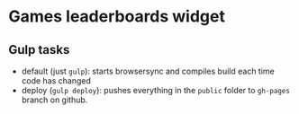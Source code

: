 # Games leaderboards widget

## Gulp tasks

* default (just `gulp`): starts browsersync and compiles build each time code has changed
* deploy (`gulp deploy`): pushes everything in the `public` folder  to `gh-pages` branch on github.
